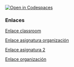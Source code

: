 [![Open in Codespaces](https://classroom.github.com/assets/launch-codespace-7f7980b617ed060a017424585567c406b6ee15c891e84e1186181d67ecf80aa0.svg)](https://classroom.github.com/open-in-codespaces?assignment_repo_id=12887465)

### Enlaces

[Enlace classroom](https://classroom.github.com/classrooms/149103980-ull-mfp-aet-2324-alu0100773231)

[Enlace asignatura organización](https://ull-mfp-aet-2324-alu0100773231.github.io/)

[Enlace asignatura 2](https://ull-mfp-aet-2324.github.io/asignatura-website-paola-gonzalez-colli-0100773231/)

[Enlace organización](https://github.com/ull-mfp-aet-2324-alu0100773231)
